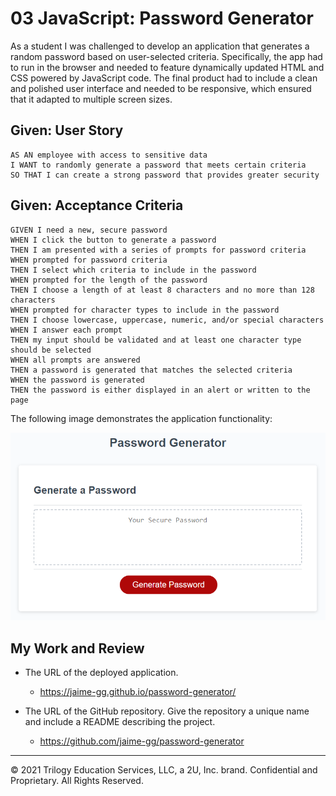 # 03 JavaScript: Password Generator
As a student I was challenged to develop an application that generates a random password based on user-selected criteria. Specifically, the app had to run in the browser and needed to feature dynamically updated HTML and CSS powered by JavaScript code. The final product had to include a clean and polished user interface and needed to be responsive, which ensured that it adapted to multiple screen sizes.


## Given: User Story

```
AS AN employee with access to sensitive data
I WANT to randomly generate a password that meets certain criteria
SO THAT I can create a strong password that provides greater security
```

## Given: Acceptance Criteria

```
GIVEN I need a new, secure password
WHEN I click the button to generate a password
THEN I am presented with a series of prompts for password criteria
WHEN prompted for password criteria
THEN I select which criteria to include in the password
WHEN prompted for the length of the password
THEN I choose a length of at least 8 characters and no more than 128 characters
WHEN prompted for character types to include in the password
THEN I choose lowercase, uppercase, numeric, and/or special characters
WHEN I answer each prompt
THEN my input should be validated and at least one character type should be selected
WHEN all prompts are answered
THEN a password is generated that matches the selected criteria
WHEN the password is generated
THEN the password is either displayed in an alert or written to the page
```

The following image demonstrates the application functionality:

![An app window with the label Password Generator, an input field labeled Your Secure Password, and a Generate Password button.](./Assets/03-javascript-homework-demo.png)

## My Work and Review

* The URL of the deployed application.
    - https://jaime-gg.github.io/password-generator/

* The URL of the GitHub repository. Give the repository a unique name and include a README describing the project.
    - https://github.com/jaime-gg/password-generator

- - -
© 2021 Trilogy Education Services, LLC, a 2U, Inc. brand. Confidential and Proprietary. All Rights Reserved.
